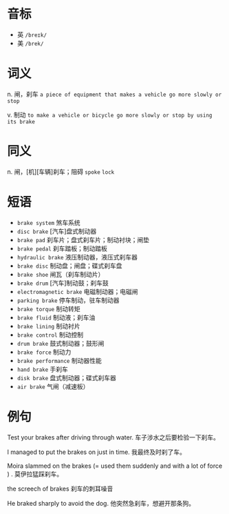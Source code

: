 # 音标

- 英 `/breɪk/`
- 美 `/brek/`

# 词义

n. 闸，刹车
`a piece of equipment that makes a vehicle go more slowly or stop`

v. 制动
`to make a vehicle or bicycle go more slowly or stop by using its brake`

# 同义

n. 闸，[机][车辆]刹车；阻碍
`spoke` `lock`

# 短语

- `brake system` 煞车系统
- `disc brake` [汽车]盘式制动器
- `brake pad` 刹车片；盘式刹车片；制动衬块；闸垫
- `brake pedal` 刹车踏板；制动踏板
- `hydraulic brake` 液压制动器，液压式刹车器
- `brake disc` 制动盘；闸盘；碟式刹车盘
- `brake shoe` 闸瓦（刹车制动片）
- `brake drum` [汽车]制动鼓；刹车鼓
- `electromagnetic brake` 电磁制动器；电磁闸
- `parking brake` 停车制动，驻车制动器
- `brake torque` 制动转矩
- `brake fluid` 制动液；刹车油
- `brake lining` 制动衬片
- `brake control` 制动控制
- `drum brake` 鼓式制动器；鼓形闸
- `brake force` 制动力
- `brake performance` 制动器性能
- `hand brake` 手刹车
- `disk brake` 盘式制动器；碟式刹车器
- `air brake` 气闸（减速板）

# 例句

Test your brakes after driving through water.
车子涉水之后要检验一下刹车。

I managed to put the brakes on just in time.
我最终及时刹了车。

Moira slammed on the brakes (=  used them suddenly and with a lot of force  ) .
莫伊拉猛踩刹车。

the screech of brakes
刹车的刺耳噪音

He braked sharply to avoid the dog.
他突然急刹车，想避开那条狗。


